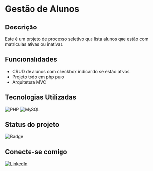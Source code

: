 # Gestão de Alunos
## Descrição
Este é um projeto de processo seletivo que lista alunos que estão
com matriculas ativas ou inativas.
## Funcionalidades
- CRUD de alunos com checkbox indicando se estão ativos
- Projeto todo em php puro
- Arquitetura MVC


## Tecnologias Utilizadas
![PHP](https://img.shields.io/badge/PHP-777BB4?style=for-the-badge&logo=php&logoColor=white)
![MySQL](https://img.shields.io/badge/MySQL-00000F?style=for-the-badge&logo=mysql&logoColor=white)
## Status do projeto
![Badge](http://img.shields.io/static/v1?label=STATUS&message=EM%20DESENVOLVIMENTO&color=RED&style=for-the-badge)

## Conecte-se comigo
[![LinkedIn](https://img.shields.io/badge/LinkedIn-0077B5?style=for-the-badge&logo=linkedin&logoColor=white)](https://www.linkedin.com/in/devpauloh/)
